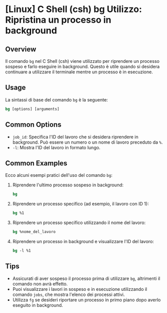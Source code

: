 # [Linux] C Shell (csh) bg Utilizzo: Ripristina un processo in background

## Overview
Il comando `bg` nel C Shell (csh) viene utilizzato per riprendere un processo sospeso e farlo eseguire in background. Questo è utile quando si desidera continuare a utilizzare il terminale mentre un processo è in esecuzione.

## Usage
La sintassi di base del comando `bg` è la seguente:

```csh
bg [options] [arguments]
```

## Common Options
- `job_id`: Specifica l'ID del lavoro che si desidera riprendere in background. Può essere un numero o un nome di lavoro preceduto da `%`.
- `-l`: Mostra l'ID del lavoro in formato lungo.

## Common Examples
Ecco alcuni esempi pratici dell'uso del comando `bg`:

1. Riprendere l'ultimo processo sospeso in background:
   ```csh
   bg
   ```

2. Riprendere un processo specifico (ad esempio, il lavoro con ID 1):
   ```csh
   bg %1
   ```

3. Riprendere un processo specifico utilizzando il nome del lavoro:
   ```csh
   bg %nome_del_lavoro
   ```

4. Riprendere un processo in background e visualizzare l'ID del lavoro:
   ```csh
   bg -l %1
   ```

## Tips
- Assicurati di aver sospeso il processo prima di utilizzare `bg`, altrimenti il comando non avrà effetto.
- Puoi visualizzare i lavori in sospeso e in esecuzione utilizzando il comando `jobs`, che mostra l'elenco dei processi attivi.
- Utilizza `fg` se desideri riportare un processo in primo piano dopo averlo eseguito in background.